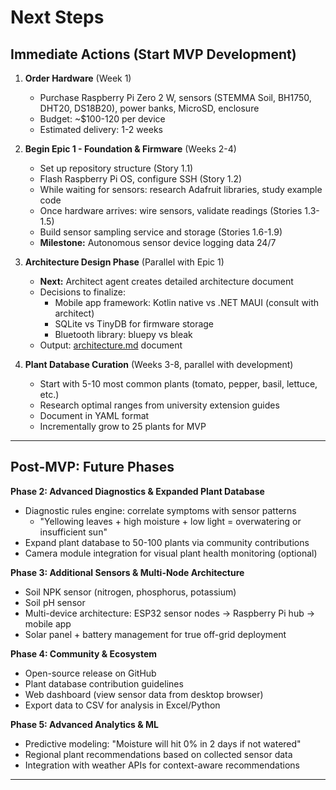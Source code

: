 # Next Steps

## Immediate Actions (Start MVP Development)

1. **Order Hardware** (Week 1)
   - Purchase Raspberry Pi Zero 2 W, sensors (STEMMA Soil, BH1750, DHT20, DS18B20), power banks, MicroSD, enclosure
   - Budget: ~$100-120 per device
   - Estimated delivery: 1-2 weeks

2. **Begin Epic 1 - Foundation & Firmware** (Weeks 2-4)
   - Set up repository structure (Story 1.1)
   - Flash Raspberry Pi OS, configure SSH (Story 1.2)
   - While waiting for sensors: research Adafruit libraries, study example code
   - Once hardware arrives: wire sensors, validate readings (Stories 1.3-1.5)
   - Build sensor sampling service and storage (Stories 1.6-1.9)
   - **Milestone:** Autonomous sensor device logging data 24/7

3. **Architecture Design Phase** (Parallel with Epic 1)
   - **Next:** Architect agent creates detailed architecture document
   - Decisions to finalize:
     - Mobile app framework: Kotlin native vs .NET MAUI (consult with architect)
     - SQLite vs TinyDB for firmware storage
     - Bluetooth library: bluepy vs bleak
   - Output: [architecture.md](architecture.md) document

4. **Plant Database Curation** (Weeks 3-8, parallel with development)
   - Start with 5-10 most common plants (tomato, pepper, basil, lettuce, etc.)
   - Research optimal ranges from university extension guides
   - Document in YAML format
   - Incrementally grow to 25 plants for MVP

---

## Post-MVP: Future Phases

**Phase 2: Advanced Diagnostics & Expanded Plant Database**
- Diagnostic rules engine: correlate symptoms with sensor patterns
  - "Yellowing leaves + high moisture + low light = overwatering or insufficient sun"
- Expand plant database to 50-100 plants via community contributions
- Camera module integration for visual plant health monitoring (optional)

**Phase 3: Additional Sensors & Multi-Node Architecture**
- Soil NPK sensor (nitrogen, phosphorus, potassium)
- Soil pH sensor
- Multi-device architecture: ESP32 sensor nodes → Raspberry Pi hub → mobile app
- Solar panel + battery management for true off-grid deployment

**Phase 4: Community & Ecosystem**
- Open-source release on GitHub
- Plant database contribution guidelines
- Web dashboard (view sensor data from desktop browser)
- Export data to CSV for analysis in Excel/Python

**Phase 5: Advanced Analytics & ML**
- Predictive modeling: "Moisture will hit 0% in 2 days if not watered"
- Regional plant recommendations based on collected sensor data
- Integration with weather APIs for context-aware recommendations

---
